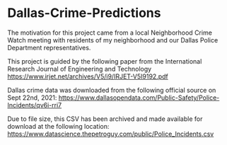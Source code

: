 # Dallas-Crime-Predictions
 
The motivation for this project came from a local Neighborhood Crime Watch meeting with residents of my neighborhood and our Dallas Police Department representatives.

This project is guided by the following paper from the International Research Journal of Engineering and Technology
https://www.irjet.net/archives/V5/i9/IRJET-V5I9192.pdf

Dallas crime data was downloaded from the following official source on Sept 22nd, 2021:
https://www.dallasopendata.com/Public-Safety/Police-Incidents/qv6i-rri7

Due to file size, this CSV has been archived and made available for download at the following location:
https://www.datascience.thepetroguy.com/public/Police_Incidents.csv
